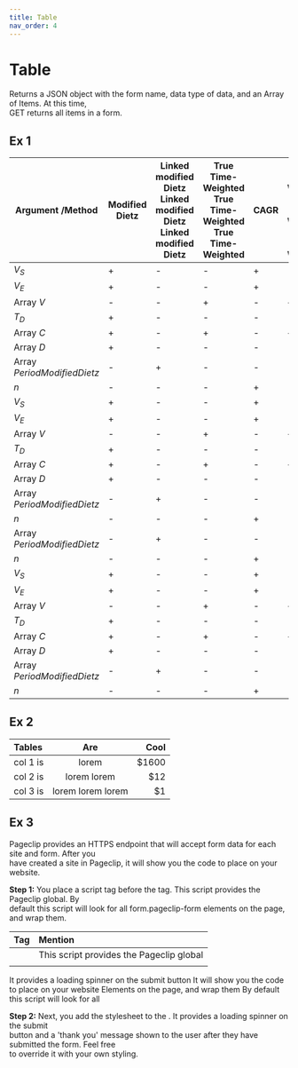 ```yaml
---
title: Table
nav_order: 4
---
```

# Table  
Returns a JSON object with the form name, data type of data, and an Array of Items. At this time,  
 GET returns all items in a form.

## Ex 1

| Argument  /Method | Modified Dietz | Linked modified Dietz Linked modified Dietz Linked modified Dietz | True Time-Weighted True Time-Weighted True Time-Weighted | CAGR | True Time-Weighted True Time-Weighted True Time-Weighted | CAGR |
| ------ | ------ | ------ | ------ | ------ | ------ | ------ |
| $V_S$ | + | - | - | + | - | + |
| $`V_E`$ | + | - | - | + | - | + |
| Array $`V`$ | - | - | + | - | + | - |
| $`T_D`$ | + | - | - | - | - | - |
| Array $`C`$ | + | - | + | - |  + | - | 
| Array $`D`$ | + | - | - | - | - | - |
| Array $`P e r i o dM o d i f i e d D i e t z`$ | - | + | - | - |  - | - | 
| $`n`$ | - | - | - | + | - | + | 
| $V_S$ | + | - | - | + | - | + |
| $`V_E`$ | + | - | - | + | - | + |
| Array $`V`$ | - | - | + | - | + | - |
| $`T_D`$ | + | - | - | - | - | - |
| Array $`C`$ | + | - | + | - |  + | - | 
| Array $`D`$ | + | - | - | - | - | - |
| Array $`P e r i o dM o d i f i e d D i e t z`$ | - | + | - | - |  - | - | 
| $`n`$ | - | - | - | + | - | + |
| Array $`P e r i o dM o d i f i e d D i e t z`$ | - | + | - | - |  - | - | 
| $`n`$ | - | - | - | + | - | + | 
| $V_S$ | + | - | - | + | - | + |
| $`V_E`$ | + | - | - | + | - | + |
| Array $`V`$ | - | - | + | - | + | - |
| $`T_D`$ | + | - | - | - | - | - |
| Array $`C`$ | + | - | + | - |  + | - | 
| Array $`D`$ | + | - | - | - | - | - |
| Array $`P e r i o dM o d i f i e d D i e t z`$ | - | + | - | - |  - | - | 
| $`n`$ | - | - | - | + | - | + |  

## Ex 2

| Tables   |      Are          |  Cool |
| :--------|:-----------------:|------:|
| col 1 is | lorem | $1600     |
| col 2 is |    lorem lorem    |   $12 |
| col 3 is | lorem lorem lorem |    $1 |

## Ex 3  
Pageclip provides an HTTPS endpoint that will accept form data for each site and form. After you  
 have created a site in Pageclip, it will show you the code to place on your website.  

**Step 1:** You place a script tag before the </body> tag. This script provides the Pageclip global. By  
 default this script will look for all form.pageclip-form elements on the page, and wrap them.  
 
| Tag | Mention |
| :------ | :------ |
| </div> | This script provides the Pageclip global |
| </table> | It provides a loading spinner on the submit button |
| </img> | It will show you the code to place on your website |
| </b> | Elements on the page, and wrap them |
| </i> | By default this script will look for all |  

**Step 2:** Next, you add the stylesheet to the <head>. It provides a loading spinner on the submit  
 button and a 'thank you' message shown to the user after they have submitted the form. Feel free  
 to override it with your own styling.
